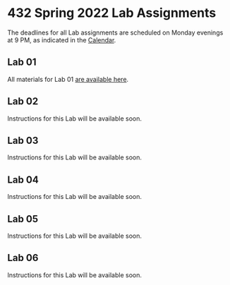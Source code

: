 # 432 Spring 2022 Lab Assignments

The deadlines for all Lab assignments are scheduled on Monday evenings at 9 PM, as indicated in the [Calendar](https://thomaselove.github.io/432/calendar.html).

## Lab 01

All materials for Lab 01 [are available here](https://github.com/THOMASELOVE/432-2022/tree/main/labs/lab01).

## Lab 02

Instructions for this Lab will be available soon.

## Lab 03

Instructions for this Lab will be available soon.

## Lab 04

Instructions for this Lab will be available soon.

## Lab 05

Instructions for this Lab will be available soon.

## Lab 06

Instructions for this Lab will be available soon.
